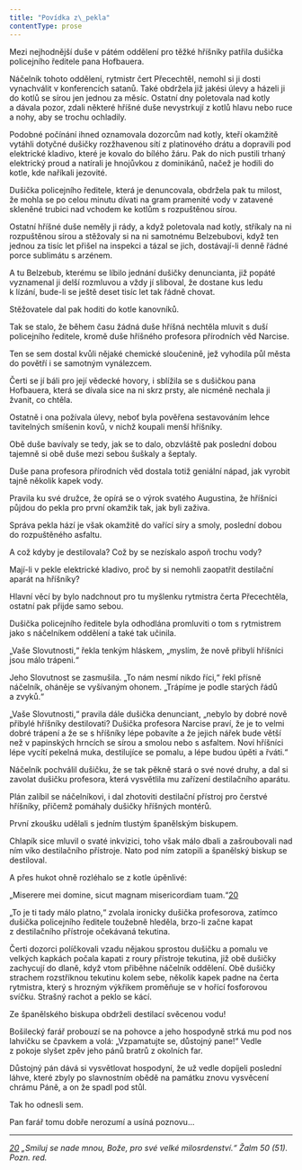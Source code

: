 ```yaml
---
title: "Povídka z\_pekla"
contentType: prose
---
```


Mezi nejhodnější duše v pátém oddělení pro těžké hříšníky patřila dušička policejního ředitele pana Hofbauera.

Náčelník tohoto oddělení, rytmistr čert Přecechtěl, nemohl si ji dosti vynachválit v konferencích satanů. Také obdržela již jakési úlevy a házeli ji do kotlů se sírou jen jednou za měsíc. Ostatní dny poletovala nad kotly a dávala pozor, zdali některé hříšné duše nevystrkují z kotlů hlavu nebo ruce a nohy, aby se trochu ochladily.

Podobné počínání ihned oznamovala dozorcům nad kotly, kteří okamžitě vytáhli dotyčné dušičky rozžhavenou sítí z platinového drátu a dopravili pod elektrické kladivo, které je kovalo do bílého žáru. Pak do nich pustili trhaný elektrický proud a natírali je hnojůvkou z dominikánů, načež je hodili do kotle, kde naříkali jezovité.

Dušička policejního ředitele, která je denuncovala, obdržela pak tu mi­lost, že mohla se po celou minutu dívati na gram pramenité vody v za­tavené skleněné trubici nad vchodem ke kotlům s rozpuštěnou sírou.

Ostatní hříšné duše neměly ji rády, a když poletovala nad kotly, stříkaly na ni rozpuštěnou sírou a stěžovaly si na ni samotnému Belzebubovi, když ten jednou za tisíc let přišel na inspekci a tázal se jich, dostávají-li denně řádné porce sublimátu s arzénem.

A tu Belzebub, kterému se líbilo jednání dušičky denuncianta, již popáté vyznamenal ji delší rozmluvou a vždy jí sliboval, že dostane kus ledu k lízání, bude-li se ještě deset tisíc let tak řádně chovat.

Stěžovatele dal pak hoditi do kotle kanovníků.

Tak se stalo, že během času žádná duše hříšná nechtěla mluvit s duší policejního ředitele, kromě duše hříšného profesora přírodních věd Narcise.

Ten se sem dostal kvůli nějaké chemické sloučenině, jež vyhodila půl města do povětří i se samotným vynálezcem.

Čerti se jí báli pro její vědecké hovory, i sblížila se s dušičkou pana Hofbauera, která se dívala sice na ni skrz prsty, ale nicméně nechala ji žvanit, co chtěla.

Ostatně i ona požívala úlevy, neboť byla pověřena sestavováním lehce tavitelných smíšenin kovů, v nichž koupali menší hříšníky.

Obě duše bavívaly se tedy, jak se to dalo, obzvláště pak poslední dobou tajemně si obě duše mezi sebou šuškaly a šeptaly.

Duše pana profesora přírodních věd dostala totiž geniální nápad, jak vyrobit tajně několik kapek vody.

Pravila ku své družce, že opírá se o výrok svatého Augustina, že hříšníci půjdou do pekla pro první okamžik tak, jak byli zaživa.

Správa pekla hází je však okamžitě do vařící síry a smoly, poslední dobou do rozpuštěného asfaltu.

A což kdyby je destilovala? Což by se nezískalo aspoň trochu vody?

Mají-li v pekle elektrické kladivo, proč by si nemohli zaopatřit destilační aparát na hříšníky?

Hlavní věcí by bylo nadchnout pro tu myšlenku rytmistra čerta Přecechtěla, ostatní pak přijde samo sebou.

Dušička policejního ředitele byla odhodlána promluviti o tom s rytmistrem jako s náčelníkem oddělení a také tak učinila.

„Vaše Slovutnosti,“ řekla tenkým hláskem, „myslím, že nově přibylí hříšníci jsou málo trápeni.“

Jeho Slovutnost se zasmušila. „To nám nesmí nikdo říci,“ řekl přísně náčelník, oháněje se vyšívaným ohonem. „Trápíme je podle starých řádů a zvyků.“

„Vaše Slovutnosti,“ pravila dále dušička denunciant, „nebylo by dobré nově přibylé hříšníky destilovati? Dušička profesora Narcise praví, že je to velmi dobré trápení a že se s hříšníky lépe pobavíte a že jejich nářek bude větší než v papinských hrncích se sírou a smolou nebo s asfaltem. Noví hříšníci lépe vycítí pekelná muka, destilujíce se pomalu, a lépe budou úpěti a řváti.“

Náčelník pochválil dušičku, že se tak pěkně stará o své nové druhy, a dal si zavolat dušičku profesora, která vysvětlila mu zařízení destilačního aparátu.

Plán zalíbil se náčelníkovi, i dal zhotoviti destilační přístroj pro čerstvé hříšníky, přičemž pomáhaly dušičky hříšných montérů.

První zkoušku udělali s jedním tlustým španělským biskupem.

Chlapík sice mluvil o svaté inkvizici, toho však málo dbali a zašroubovali nad ním víko destilačního přístroje. Nato pod ním zatopili a španělský biskup se destiloval.

A přes hukot ohně rozléhalo se z kotle úpěnlivé:

„Miserere mei domine, sicut magnam misericordiam tuam.“[20](./resources/undefined)

„To je ti tady málo platno,“ zvolala ironicky dušička profesorova, zatímco dušička policejního ředitele toužebně hleděla, brzo-li začne kapat z destilačního přístroje očekávaná tekutina.

Čerti dozorci políčkovali vzadu nějakou sprostou dušičku a pomalu ve velkých kapkách počala kapati z roury přístroje tekutina, již obě dušičky zachycují do dlaně, když vtom přiběhne náčelník oddělení. Obě dušičky strachem rozstříknou tekutinu kolem sebe, několik kapek padne na čerta rytmistra, který s hrozným výkřikem proměňuje se v hořící fosforovou svíčku. Strašný rachot a peklo se kácí.

Ze španělského biskupa obdrželi destilací svěcenou vodu!

Bošilecký farář probouzí se na pohovce a jeho hospodyně strká mu pod nos lahvičku se čpavkem a volá: „Vzpamatujte se, důstojný pane!“ Vedle z pokoje slyšet zpěv jeho pánů bratrů z okolních far.

Důstojný pán dává si vysvětlovat hospodyní, že už vedle dopíjeli poslední láhve, které zbyly po slavnostním obědě na památku znovu vysvěcení chrámu Páně, a on že spadl pod stůl.

Tak ho odnesli sem.

Pan farář tomu dobře nerozumí a usíná poznovu…

* * *

_[20](./resources/undefined) „Smiluj se nade mnou, Bože, pro své velké milosrdenství.“ Žalm 50 (51). Pozn. red._
